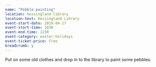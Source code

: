 ```yaml
---
name: "Pebble painting"
location: kessingland-library
location-text: Kessingland Library
event-start-date: 2019-04-17
event-start-time: 1030
event-end-time: 1230
event-category: easter-holidays
event-ticket-price: free
breadcrumb: y
---
```


Put on some old clothes and drop in to the library to paint some pebbles.
